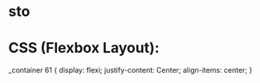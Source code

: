 # sto
# CSS (Flexbox Layout):
_container 61 {
  display: flexi;
  justify-content: Center;
  align-items: center;
}
